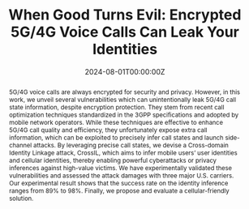 ---
title: "When Good Turns Evil: Encrypted 5G/4G Voice Calls Can Leak Your Identities"
authors:
  - admin
  - Tian Xie
  - Guan-Hua Tu
  - Chunyi Peng
  - Chi-Yu Li
  - Andrew Hou
  - Sihan Wang
  - Yiwen Hu
  - Min-Yue Chen
  - Li Xiao
  - Xiaoming Liu
  
author_notes:
- "Equal contribution"
- "Equal contribution"
date: "2024-08-01T00:00:00Z"
doi: ""

# Schedule page publish date (NOT publication's date).
publishDate: "2023-10-02T00:00:00Z"

# Publication type.
# Accepts a single type but formatted as a YAML list (for Hugo requirements).
# Enter a publication type from the CSL standard.
publication_types: ["paper-conference"]

# Publication name and optional abbreviated publication name.
publication: "2023 IEEE Conference on Communications and Network Security"
publication_short: "CNS '23"

abstract: 5G/4G voice calls are always encrypted for security and privacy. However, in this work, we unveil several vulnerabilities which can unintentionally leak 5G/4G call state information, despite encryption protection. They stem from recent call optimization techniques standardized in the 3GPP specifications and adopted by mobile network operators. While these techniques are effective to enhance 5G/4G call quality and efficiency, they unfortunately expose extra call information, which can be exploited to precisely infer call states and launch side-channel attacks. By leveraging precise call states, we devise a Cross-domain Identity Linkage attack, CrossIL, which aims to infer mobile users’ user identities and cellular identities, thereby enabling powerful cyberattacks or privacy inferences against high-value victims. We have experimentally validated these vulnerabilities and assessed the attack damages with three major U.S. carriers. Our experimental result shows that the success rate on the identity inference ranges from 89\% to 98\%. Finally, we propose and evaluate a cellular-friendly solution.

# Summary. An optional shortened abstract.
summary: This study uncovers vulnerabilities in 5G/4G call optimization techniques that, despite encryption, can leak call state information, enabling side-channel attacks like Cross-domain Identity Linkage (CrossIL) with identity inference success rates of up to 98\%.

tags:
- Source Themes
featured: false

# links:
# - name: ""
#   url: ""
url_pdf: https://ieeexplore.ieee.org/abstract/document/10288900/
#url_code: 'https://github.com/HugoBlox/hugo-blox-builder'
#url_dataset: ''
#url_poster: ''
#url_project: ''
#url_slides: ''
#url_source: ''
#url_video: ''

# Featured image
# To use, add an image named `featured.jpg/png` to your page's folder. 
image:
  caption: 'Image credit: [**Unsplash**](https://unsplash.com/photos/jdD8gXaTZsc)'
  focal_point: ""
  preview_only: false

# Associated Projects (optional).
#   Associate this publication with one or more of your projects.
#   Simply enter your project's folder or file name without extension.
#   E.g. `internal-project` references `content/project/internal-project/index.md`.
#   Otherwise, set `projects: []`.
projects: []

# Slides (optional).
#   Associate this publication with Markdown slides.
#   Simply enter your slide deck's filename without extension.
#   E.g. `slides: "example"` references `content/slides/example/index.md`.
#   Otherwise, set `slides: ""`.
slides: example
---